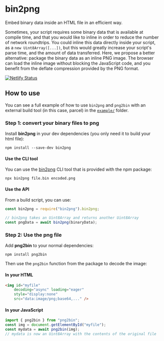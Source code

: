 # bin2png
Embed binary data inside an HTML file in an efficient way.

Sometimes, your script requires some binary data that is available at compile time,
and that you would like to inline in order to reduce the number of network roundtrips.
You could inline this data directly inside your script, as a `new Uint8Array([...])`,
but this would greatly increase your script's parse time, and the amount of data transferred.
Here, we propose a better alternative: package the binary data as an inline PNG image. The browser can load the inline image without blocking the JavaScript code, and you benefit from the deflate compression provided by the PNG format.

[![Netlify Status](https://api.netlify.com/api/v1/badges/7f568d67-7de0-45c8-b308-f6f84261f884/deploy-status)](https://app.netlify.com/sites/bin2png-example/deploys)

## How to use

You can see a full example of how to use `bin2png` and `png2bin` with an external build tool (in this case, parcel) in the [`example/`](./example/) folder. 

### Step 1: convert your binary files to png

Install **bin2png** in your dev dependencies (you only need it to build your html file):
```
npm install --save-dev bin2png
```

#### Use the CLI tool

You can use the [bin2png](https://www.npmjs.com/package/bin2png) CLI tool that is provided with the npm package:

```
npx bin2png file.bin encoded.png
```

#### Use the API
From a build script, you can use:

```js
const bin2png = require("bin2png").bin2png;

// bin2png takes an Uint8Array and returns another Uint8Array
const pngData = await bin2png(binaryData);
```


### Step 2: Use the png file


Add **png2bin** to your normal dependencies:

```
npm install png2bin
```

Then use the `png2bin` function from the package to decode the image:

#### In your HTML
```html
<img id="myfile"
    decoding="async" loading="eager"
    style="display:none"
    src="data:image/png;base64,..." />
```

#### In your JavaScript
```js
import { png2bin } from "png2bin";
const img = document.getElementById("myfile");
const mydata = await png2bin(img);
// mydata is now an Uint8Array with the contents of the original file
```
